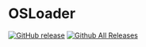 # OSLoader

[![GitHub release](https://img.shields.io/github/release/reillyisawesome/OSLoader.svg)]()
[![Github All Releases](https://img.shields.io/github/downloads/reillyisawesome/OSLoader/total.svg)]()
